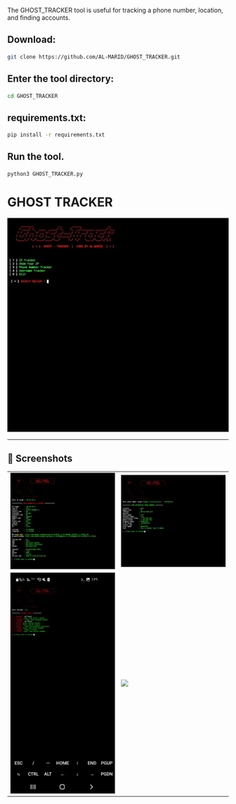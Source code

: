 The GHOST_TRACKER tool is useful for tracking a phone number, location, and finding accounts.




## Download:
```bash
git clone https://github.com/AL-MARID/GHOST_TRACKER.git

```
## Enter the tool directory:
```bash
cd GHOST_TRACKER
```
## requirements.txt:
```bash
pip install -r requirements.txt
```
## Run the tool.
```bash
python3 GHOST_TRACKER.py
```




# GHOST TRACKER

<p align="center">
  <img src="images/bn.GHOST_TRACKER.jpg" width="800">
</p>

---

## 📸 Screenshots

<table align="center">
  <tr>
    <td><img src="images/IP.jpg" width="250"></td>
    <td><img src="images/Phone.jpg" width="250"></td>
  </tr>
  <tr>
    <td><img src="images/Username.jpg" width="250"></td>
    <td><img src="images/Extra.jpg" width="250"></td>
  </tr>
</table>
